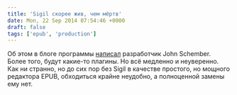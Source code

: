```yaml
---
title: 'Sigil скорее жив, чем мёртв'
date: Mon, 22 Sep 2014 07:54:46 +0000
draft: false
tags: ['epub', 'production']
---
```


Об этом в блоге программы [написал](http://sigildev.blogspot.ru/2014/09/sigil-status-update.html) разработчик John Schember. Более того, будут какие-то плагины. Но всё медленно и неуверенно. Как ни странно, но до сих пор без Sigil в качестве простого, но мощного редактора EPUB, обходиться крайне неудобно, а полноценной замены ему нет.